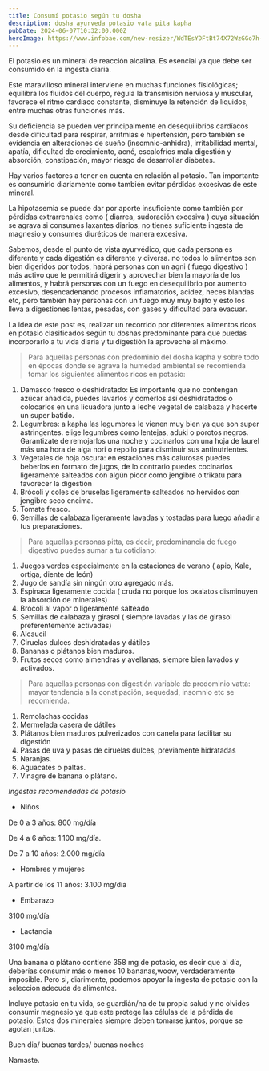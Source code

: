 ```yaml
---
title: Consumí potasio según tu dosha
description: dosha ayurveda potasio vata pita kapha
pubDate: 2024-06-07T10:32:00.000Z
heroImage: https://www.infobae.com/new-resizer/WdTEsYDFtBt74X72WzGGo7h-tf4=/992x606/filters:format(webp):quality(85)/cloudfront-us-east-1.images.arcpublishing.com/infobae/2SGTCJYGBBALDMOST6AD4LXK4Q.jpg
---
```

El potasio es un mineral de reacción alcalina. Es esencial ya que debe ser consumido en la ingesta diaria. 

Este maravilloso mineral interviene en muchas funciones fisiológicas; equilibra los fluidos del cuerpo, regula la transmisión nerviosa y muscular, favorece el ritmo cardíaco constante, disminuye la retención de líquidos, entre muchas otras funciones más.

Su deficiencia se pueden ver principalmente en desequilibrios cardíacos desde dificultad para respirar, arritmias e hipertensión, pero también se evidencia en alteraciones de sueño (insomnio-anhidra), irritabilidad mental, apatía, dificultad de crecimiento, acné, escalofríos mala digestión y absorción, constipación, mayor riesgo de desarrollar diabetes. 

Hay varios factores a tener en cuenta en relación al potasio. Tan importante es consumirlo diariamente como también evitar pérdidas excesivas de este mineral. 

La hipotasemia se puede dar por aporte insuficiente como también por pérdidas extrarrenales como ( diarrea, sudoración excesiva ) cuya situación se agrava si consumes laxantes diarios, no tienes suficiente ingesta de magnesio y consumes diuréticos de manera excesiva.

Sabemos, desde el punto de vista ayurvédico, que cada persona es diferente y cada digestión es diferente y diversa. no todos lo alimentos son bien digeridos por todos, habrá personas con un agni ( fuego digestivo ) más activo que le permitirá digerir y aprovechar bien la mayoría de los alimentos, y habrá personas con un fuego en desequilibrio por aumento excesivo, desencadenando procesos inflamatorios, acidez, heces blandas etc, pero también hay personas con un fuego muy muy bajito y esto los lleva a digestiones lentas, pesadas, con gases y dificultad para evacuar. 

La idea de este post es, realizar un recorrido por diferentes alimentos ricos en potasio clasificados según tu doshas predominante para que puedas incorporarlo a tu vida diaria y tu digestión la aproveche al máximo. 



> Para aquellas personas con predominio del dosha kapha y sobre todo en épocas donde se agrava la humedad ambiental se recomienda tomar los siguientes alimentos ricos en potasio:

1. Damasco fresco o deshidratado: Es importante que no contengan azúcar añadida, puedes lavarlos y comerlos así deshidratados o colocarlos en una licuadora junto a leche vegetal de calabaza y hacerte un super batido. 
2. Legumbres: a kapha las legumbres le vienen muy bien ya que son super astringentes. elige legumbres como lentejas, aduki o porotos negros. Garantizate de remojarlos una noche y cocinarlos con una hoja de laurel más una hora de alga nori o repollo para disminuir sus antinutrientes. 
3. Vegetales de hoja oscura: en estaciones más calurosas puedes beberlos en formato de jugos, de lo contrario puedes cocinarlos ligeramente salteados con algún picor como jengibre o trikatu para favorecer la digestión
4. Brócoli y coles de bruselas ligeramente salteados no hervidos con jengibre seco encima. 
5. Tomate fresco.
6. Semillas de calabaza ligeramente lavadas y tostadas para luego añadir a tus preparaciones. 



> Para aquellas personas pitta, es decir, predominancia de fuego digestivo puedes sumar a tu cotidiano:

1. Juegos verdes especialmente en la estaciones de verano ( apio, Kale, ortiga, diente de león)
2. Jugo de sandía sin ningún otro agregado más.
3. Espinaca ligeramente cocida ( cruda no porque los oxalatos disminuyen la absorción de minerales)
4. Brócoli al vapor o ligeramente salteado
5. Semillas de calabaza y girasol ( siempre lavadas y las de girasol preferentemente activadas)
6. Alcaucil 
7. Ciruelas dulces deshidratadas y dátiles
8. Bananas o plátanos bien maduros. 
9. Frutos secos como almendras y avellanas, siempre bien lavados y activados. 



> Para aquellas personas con digestión variable de predominio vatta: mayor tendencia a la constipación, sequedad, insomnio etc se recomienda.

1. Remolachas cocidas
2. Mermelada casera de dátiles 
3. Plátanos bien maduros pulverizados con canela para facilitar su digestión 
4. Pasas de uva y pasas de ciruelas dulces, previamente hidratadas
5. Naranjas. 
6. Aguacates o paltas.
7. Vinagre de banana o plátano. 

*Ingestas recomendadas de potasio*

* Niños

De 0 a 3 años: 800 mg/día

De 4 a 6 años: 1.100 mg/día.

De 7 a 10 años: 2.000 mg/día

* Hombres y mujeres

A partir de los 11 años: 3.100 mg/día

* Embarazo

3100 mg/día

* Lactancia

3100 mg/día

Una banana o plátano contiene 358 mg de potasio, es decir que al día, deberías consumir más o menos 10 bananas,woow, verdaderamente imposible. Pero si, diarimente, podemos apoyar la ingesta de potasio con la seleccion adecuda de alimentos.



Incluye potasio en tu vida, se guardián/na de tu propia salud y no olvides consumir magnesio ya que este protege las células de la pérdida de potasio. Estos dos minerales siempre deben tomarse juntos, porque se agotan juntos.

Buen dia/ buenas tardes/ buenas noches 



Namaste.
